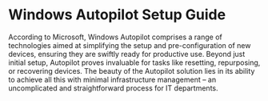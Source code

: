 # Windows Autopilot Setup Guide
According to Microsoft, Windows Autopilot comprises a range of technologies aimed at simplifying the setup and pre-configuration of new devices, ensuring they are swiftly ready for productive use. Beyond just initial setup, Autopilot proves invaluable for tasks like resetting, repurposing, or recovering devices. The beauty of the Autopilot solution lies in its ability to achieve all this with minimal infrastructure management – an uncomplicated and straightforward process for IT departments.
